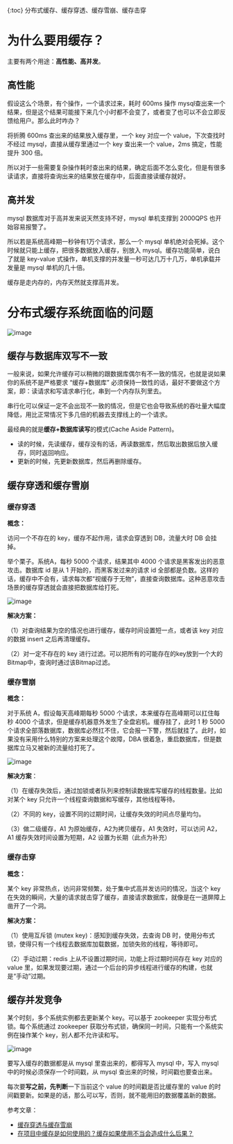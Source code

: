{:toc}
分布式缓存、缓存穿透、缓存雪崩、缓存击穿

# 为什么要用缓存？
主要有两个用途：**高性能、高并发**。

## 高性能
假设这么个场景，有个操作，一个请求过来，耗时 600ms 操作 mysql查出来一个结果，但是这个结果可能接下来几个小时都不会变了，或者变了也可以不会立即反馈给用户。那么此时咋办？

将折腾 600ms 查出来的结果放入缓存里，一个 key 对应一个 value，下次查找时不经过 mysql，直接从缓存里通过一个 key 查出来一个 value，2ms 搞定，性能提升 300 倍。

所以对于一些需要复杂操作耗时查出来的结果，确定后面不怎么变化，但是有很多读请求，直接将查询出来的结果放在缓存中，后面直接读缓存就好。

## 高并发
mysql 数据库对于高并发来说天然支持不好，mysql 单机支撑到 2000QPS 也开始容易报警了。

所以若是系统高峰期一秒钟有1万个请求，那么一个 mysql 单机绝对会死掉。这个时候就只能上缓存，把很多数据放入缓存，别放入 mysql。缓存功能简单，说白了就是 key-value 式操作，单机支撑的并发量一秒可达几万十几万，单机承载并发量是 mysql 单机的几十倍。

缓存是走内存的，内存天然就支撑高并发。
 
# 分布式缓存系统面临的问题

![image](https://github.com/daydreamdev/MeetingFilm/raw/master/pic/%E7%BC%93%E5%AD%98/1.png)
 
## 缓存与数据库双写不一致
一般来说，如果允许缓存可以稍微的跟数据库偶尔有不一致的情况，也就是说如果你的系统不是严格要求 “缓存+数据库” 必须保持一致性的话，最好不要做这个方案，即：读请求和写请求串行化，串到一个内存队列里去。

串行化可以保证一定不会出现不一致的情况，但是它也会导致系统的吞吐量大幅度降低，用比正常情况下多几倍的机器去支撑线上的一个请求。

最经典的就是**缓存+数据库读写**的模式(Cache Aside Pattern)。

- 读的时候，先读缓存，缓存没有的话，再读数据库，然后取出数据后放入缓存，同时返回响应。
- 更新的时候，先更新数据库，然后再删除缓存。

## 缓存穿透和缓存雪崩
### 缓存穿透

**概念：**

访问一个不存在的 key，缓存不起作用，请求会穿透到 DB，流量大时 DB 会挂掉。

举个栗子。系统A，每秒 5000 个请求，结果其中 4000 个请求是黑客发出的恶意攻击。数据库 id 是从 1 开始的，而黑客发过来的请求 id 全部都是负数。这样的话，缓存中不会有，请求每次都“视缓存于无物”，直接查询数据库。这种恶意攻击场景的缓存穿透就会直接把数据库给打死。

![image](https://github.com/daydreamdev/MeetingFilm/raw/master/pic/%E7%BC%93%E5%AD%98/2.png)

**解决方案：**

（1）对查询结果为空的情况也进行缓存，缓存时间设置短一点，或者该 key 对应的数据 insert 之后再清理缓存。

（2）对一定不存在的 key 进行过滤。可以把所有的可能存在的key放到一个大的Bitmap中，查询时通过该Bitmap过滤。

### 缓存雪崩

**概念：**

对于系统 A，假设每天高峰期每秒 5000 个请求，本来缓存在高峰期可以扛住每秒 4000 个请求，但是缓存机器意外发生了全盘宕机。缓存挂了，此时 1 秒 5000 个请求全部落数据库，数据库必然扛不住，它会报一下警，然后就挂了。此时，如果没有采用什么特别的方案来处理这个故障，DBA 很着急，重启数据库，但是数据库立马又被新的流量给打死了。

![image](https://github.com/daydreamdev/MeetingFilm/raw/master/pic/%E7%BC%93%E5%AD%98/3.png)

**解决方案**：

（1）在缓存失效后，通过加锁或者队列来控制读数据库写缓存的线程数量。比如对某个 key 只允许一个线程查询数据和写缓存，其他线程等待。

（2）不同的 key，设置不同的过期时间，让缓存失效的时间点尽量均匀。

（3）做二级缓存，A1 为原始缓存，A2为拷贝缓存，A1 失效时，可以访问 A2，A1 缓存失效时间设置为短期，A2 设置为长期（此点为补充）

### 缓存击穿

**概念：**

某个 key 非常热点，访问非常频繁，处于集中式高并发访问的情况，当这个 key 在失效的瞬间，大量的请求就击穿了缓存，直接请求数据库，就像是在一道屏障上凿开了一个洞。

**解决方案：**

（1）使用互斥锁 (mutex key)：感知到缓存失效，去查询 DB 时，使用分布式锁，使得只有一个线程去数据库加载数据，加锁失败的线程，等待即可。

（2）手动过期：redis 上从不设置过期时间，功能上将过期时间存在 key 对应的 value 里，如果发现要过期，通过一个后台的异步线程进行缓存的构建，也就是“手动”过期。
 
## 缓存并发竞争
某个时刻，多个系统实例都去更新某个 key。可以基于 zookeeper 实现分布式锁。每个系统通过 zookeeper 获取分布式锁，确保同一时间，只能有一个系统实例在操作某个 key，别人都不允许读和写。

![image](https://github.com/daydreamdev/MeetingFilm/raw/master/pic/%E7%BC%93%E5%AD%98/4.png)

要写入缓存的数据都是从 mysql 里查出来的，都得写入 mysql 中，写入 mysql 中的时候必须保存一个时间戳，从 mysql 查出来的时候，时间戳也要查出来。

每次要**写之前，先判断**一下当前这个 value 的时间戳是否比缓存里的 value 的时间戳要新。如果是的话，那么可以写，否则，就不能用旧的数据覆盖新的数据。

 
参考文章：
- [缓存穿透与缓存雪崩](https://www.cnblogs.com/fidelQuan/p/4543387.html)
- [在项目中缓存是如何使用的？缓存如果使用不当会造成什么后果？](https://github.com/doocs/advanced-java/blob/master/docs/high-concurrency/why-cache.md)
 
